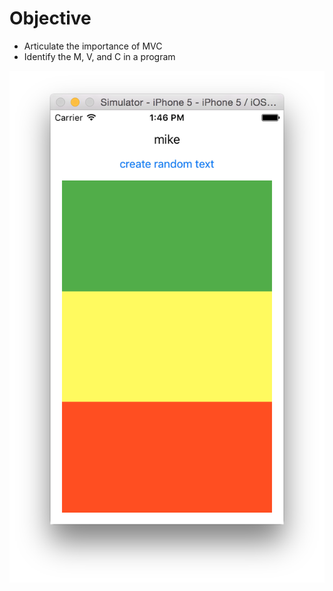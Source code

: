 # Objective
* Articulate the importance of MVC
* Identify the M, V, and C in a program

![screenshot](https://github.com/accesscode-2-2/unit-1/blob/master/lessons/week-2/images/flag.png?raw=true)
